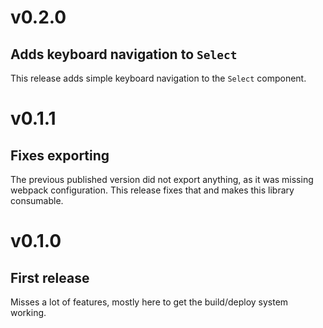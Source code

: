 # v0.2.0
## Adds keyboard navigation to `Select`

This release adds simple keyboard navigation to the `Select` component.

<!-- -->

# v0.1.1
## Fixes exporting

The previous published version did not export anything, as it was missing webpack configuration. This release fixes that and makes this library consumable.

<!-- -->

# v0.1.0
## First release

Misses a lot of features, mostly here to get the build/deploy system working.
